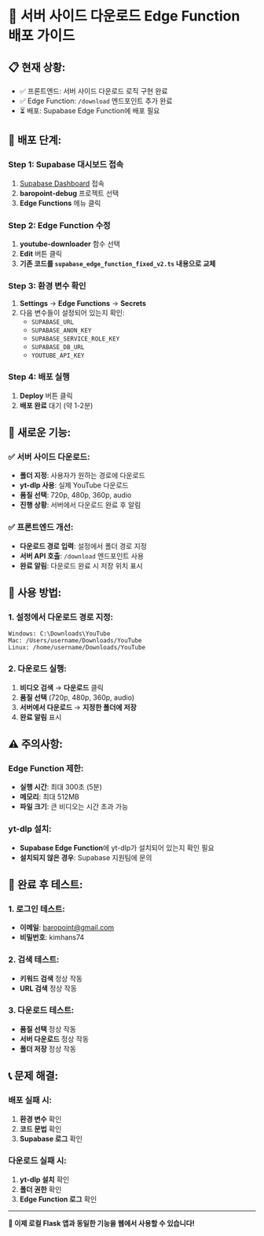 # 🚀 서버 사이드 다운로드 Edge Function 배포 가이드

## 📋 **현재 상황:**
- ✅ 프론트엔드: 서버 사이드 다운로드 로직 구현 완료
- ✅ Edge Function: `/download` 엔드포인트 추가 완료
- ⏳ 배포: Supabase Edge Function에 배포 필요

## 🔧 **배포 단계:**

### **Step 1: Supabase 대시보드 접속**
1. [Supabase Dashboard](https://supabase.com/dashboard) 접속
2. **baropoint-debug** 프로젝트 선택
3. **Edge Functions** 메뉴 클릭

### **Step 2: Edge Function 수정**
1. **youtube-downloader** 함수 선택
2. **Edit** 버튼 클릭
3. **기존 코드를 `supabase_edge_function_fixed_v2.ts` 내용으로 교체**

### **Step 3: 환경 변수 확인**
1. **Settings** → **Edge Functions** → **Secrets**
2. 다음 변수들이 설정되어 있는지 확인:
   - `SUPABASE_URL`
   - `SUPABASE_ANON_KEY`
   - `SUPABASE_SERVICE_ROLE_KEY`
   - `SUPABASE_DB_URL`
   - `YOUTUBE_API_KEY`

### **Step 4: 배포 실행**
1. **Deploy** 버튼 클릭
2. **배포 완료** 대기 (약 1-2분)

## 🎯 **새로운 기능:**

### **✅ 서버 사이드 다운로드:**
- **폴더 지정**: 사용자가 원하는 경로에 다운로드
- **yt-dlp 사용**: 실제 YouTube 다운로드
- **품질 선택**: 720p, 480p, 360p, audio
- **진행 상황**: 서버에서 다운로드 완료 후 알림

### **✅ 프론트엔드 개선:**
- **다운로드 경로 입력**: 설정에서 폴더 경로 지정
- **서버 API 호출**: `/download` 엔드포인트 사용
- **완료 알림**: 다운로드 완료 시 저장 위치 표시

## 🔧 **사용 방법:**

### **1. 설정에서 다운로드 경로 지정:**
```
Windows: C:\Downloads\YouTube
Mac: /Users/username/Downloads/YouTube
Linux: /home/username/Downloads/YouTube
```

### **2. 다운로드 실행:**
1. **비디오 검색** → **다운로드** 클릭
2. **품질 선택** (720p, 480p, 360p, audio)
3. **서버에서 다운로드** → **지정한 폴더에 저장**
4. **완료 알림** 표시

## ⚠️ **주의사항:**

### **Edge Function 제한:**
- **실행 시간**: 최대 300초 (5분)
- **메모리**: 최대 512MB
- **파일 크기**: 큰 비디오는 시간 초과 가능

### **yt-dlp 설치:**
- **Supabase Edge Function**에 yt-dlp가 설치되어 있는지 확인 필요
- **설치되지 않은 경우**: Supabase 지원팀에 문의

## 🎉 **완료 후 테스트:**

### **1. 로그인 테스트:**
- **이메일**: baropoint@gmail.com
- **비밀번호**: kimhans74

### **2. 검색 테스트:**
- **키워드 검색** 정상 작동
- **URL 검색** 정상 작동

### **3. 다운로드 테스트:**
- **품질 선택** 정상 작동
- **서버 다운로드** 정상 작동
- **폴더 저장** 정상 작동

## 📞 **문제 해결:**

### **배포 실패 시:**
1. **환경 변수** 확인
2. **코드 문법** 확인
3. **Supabase 로그** 확인

### **다운로드 실패 시:**
1. **yt-dlp 설치** 확인
2. **폴더 권한** 확인
3. **Edge Function 로그** 확인

---

**🎯 이제 로컬 Flask 앱과 동일한 기능을 웹에서 사용할 수 있습니다!**
